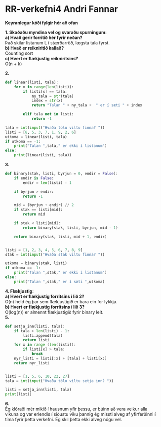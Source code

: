 # RR-verkefni4 Andri Fannar  
**Keyranlegur kóði fylgir hér að ofan**  

**1. Skoðaðu myndina vel og svaraðu spurningum:**  
**a) Hvað gerir forritið hér fyrir neðan?**  
Það skilar listanum L í stærðarröð, lægsta tala fyrst.  
**b) Hvað er reikniritið kallað?**  
Counting sort  
**c) Hvert er flækjustig reikniritsins?**  
O(n + k)  

**2.**  
```python
def linear(listi, tala):
    for x in range(len(listi)):
        if listi[x] == tala:
            ny_tala = str(tala)
            index = str(x)
            return "Talan " + ny_tala +  " er í sæti " + index

        elif tala not in listi:
            return -1

tala = int(input("Hvaða tölu viltu finna? "))
listi = [8, 5, 3, 7, 1, 9, 2, 6]
utkoma = linear(listi, tala)
if utkoma == -1:
    print("Talan ",tala," er ekki í listanum")
else:
    print(linear(listi, tala))
```  
**3.**  
```python
def binary(stak, listi, byrjun = 0, endir = False):
    if endir is False:
        endir = len(listi) - 1

    if byrjun > endir:
        return -1

    mid = (byrjun + endir) // 2
    if stak == listi[mid]:
        return mid

    if stak < listi[mid]:
        return binary(stak, listi, byrjun, mid - 1)

    return binary(stak, listi, mid + 1, endir)


listi = [1, 2, 3, 4, 5, 6, 7, 8, 9]
stak = int(input("Hvaða stak viltu finna? "))

utkoma = binary(stak, listi)
if utkoma == -1:
    print("Talan ",stak," er ekki í listanum")
else:
    print("Talan ",stak," er í sæti ",utkoma)
```  
**4. Flækjustig:**  
**a) Hvert er flækjustig forritsins í lið 2?**  
O(n) held ég þar sem flækjustigið er bara ein for lykkja.  
**b) Hvert er flækjustig forritsins í lið 3?**  
O(log(n)) er almennt flækjustigið fyrir binary leit.  
**5.**  
```python
def setja_inn(listi, tala):
    if tala > len(listi) - 1:
        listi.append(tala)
        return listi
    for x in range (len(listi)):
        if listi[x] > tala:
            break
    nyr_listi = listi[:x] + [tala] + listi[x:]
    return nyr_listi


listi = [1, 5, 6, 10, 22, 27]
tala = int(input("Hvaða tölu viltu setja inn? "))

listi = setja_inn(listi, tala)
print(listi)
```  
**6.**  
Ég klóraði mér mikið í hausnum yfir þessu, er búinn að vera veikur alla vikuna og var erlendis í síðustu viku þannig ég missti alveg af yfirferðinni í tíma fyrir þetta verkefni. Ég skil þetta ekki alveg nógu vel.

